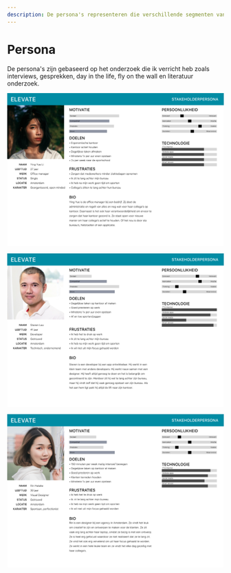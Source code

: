```yaml
---
description: De persona's representeren die verschillende segmenten van de doelgroep.
---
```


# Persona

De persona's zijn gebaseerd op het onderzoek die ik verricht heb zoals interviews, gesprekken, day in the life, fly on the wall en literatuur onderzoek.

![Afbeelding 46](../../.gitbook/assets/persona-office-manager.png)

![Afbeelding 47 ](../../.gitbook/assets/persona-gebruiker-extreem.png)

![Afbeelding 48](../../.gitbook/assets/persona-gebruiker.png)





